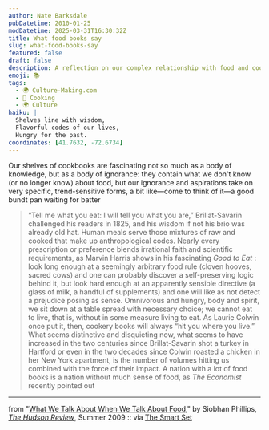 ```yaml
---
author: Nate Barksdale
pubDatetime: 2010-01-25
modDatetime: 2025-03-31T16:30:32Z
title: What food books say
slug: what-food-books-say
featured: false
draft: false
description: A reflection on our complex relationship with food and cookbooks, revealing both knowledge and ignorance throughout history.
emoji: 📚
tags:
  - 🌍 Culture-Making.com
  - 🍳 Cooking
  - 🌍 Culture
haiku: |
  Shelves line with wisdom,  
  Flavorful codes of our lives,  
  Hungry for the past.
coordinates: [41.7632, -72.6734]
---
```


Our shelves of cookbooks are fascinating not so much as a body of knowledge, but as a body of ignorance: they contain what we don't know (or no longer know) about food, but our ignorance and aspirations take on very specific, trend-sensitive forms, a bit like—come to think of it—a good bundt pan waiting for batter

> “Tell me what you eat: I will tell you what you are,” Brillat-Savarin challenged his readers in 1825, and his wisdom if not his brio was already old hat. Human meals serve those mixtures of raw and cooked that make up anthropological codes. Nearly every prescription or preference blends irrational faith and scientific requirements, as Marvin Harris shows in his fascinating _Good to Eat_ : look long enough at a seemingly arbitrary food rule (cloven hooves, sacred cows) and one can probably discover a self-preserving logic behind it, but look hard enough at an apparently sensible directive (a glass of milk, a handful of supplements) and one will like as not detect a prejudice posing as sense. Omnivorous and hungry, body and spirit, we sit down at a table spread with necessary choice; we cannot eat to live, that is, without in some measure living to eat. As Laurie Colwin once put it, then, cookery books will always “hit you where you live.” What seems distinctive and disquieting now, what seems to have increased in the two centuries since Brillat-Savarin shot a turkey in Hartford or even in the two decades since Colwin roasted a chicken in her New York apartment, is the number of volumes hitting us combined with the force of their impact. A nation with a lot of food books is a nation without much sense of food, as _The Economist_ recently pointed out

---

from "[What We Talk About When We Talk About Food](https://www.google.com/search?q=%22What%20We%20Talk%20About%20When%20We%20Talk%20About%20Food%22%20hudsonreview.com)," by Siobhan Phillips, [_The Hudson Review_](https://www.google.com/search?q=%22_The%20Hudson%20Review_%22%20hudsonreview.com), Summer 2009 :: via [The Smart Set](http://www.thesmartset.com/article/article01221001.aspx)
